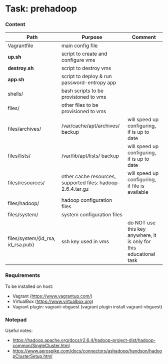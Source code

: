 # Task: prehadoop

### Content

| Path | Purpose | Comment |
| ------ | ------ | ------ |
| Vagrantfile | main config file |
| **up.sh** | script to create and configure vms |
| **destroy.sh** | script to destroy vms |
| **app.sh** | script to deploy & run password-entropy app |
| shells/ | bash scripts to be provisioned to vms |
| files/ | other files to be provisioned to vms |
| files/archives/ | /var/cache/apt/archives/ backup | will speed up configuring, if is up to date |
| files/lists/ | /var/lib/apt/lists/ backup | will speed up configuring, if is up to date |
| files/resources/ | other cache resources, supported files: hadoop-2.6.4.tar.gz | will speed up configuring, if file is available
| files/hadoop/ | hadoop configuration files |
| files/system/ | system configuration files |
| files/system/{id_rsa, id_rsa.pub} | ssh key used in vms | do NOT use this key anywhere, it is only for this educational task

### Requirements
To be installed on host:
- Vagrant (https://www.vagrantup.com/)
- VirtualBox (https://www.virtualbox.org)
- Vagrant plugin: vagrant-vbguest (vagrant plugin install vagrant-vbguest)

### Notepad
Useful notes:
- https://hadoop.apache.org/docs/r2.6.4/hadoop-project-dist/hadoop-common/SingleCluster.html
- https://www.aerospike.com/docs/connectors/ashadoop/handson/hadoopClusterSetup.html
